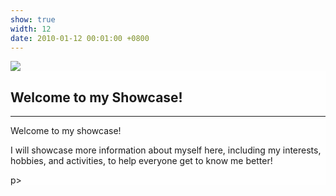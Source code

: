 ```yaml
---
show: true
width: 12
date: 2010-01-12 00:01:00 +0800
---
```

<div>
  <img data-src="{{ 'assets/images/covers/caoping.jpg' | relative_url }}" class="lazy w-100 rounded-sm" src="{{ '/assets/images/empty_300x200.png' | relative_url }}">
  <div class="card-img-overlay" style="overflow: scroll; background: rgb(255,255,255,0.8)">
    <div class="p-4">
    <h2>Welcome to my Showcase!</h2>
    <hr />
    Welcome to my showcase!
    <p>
    <p>
        I will showcase more information about myself here, including my interests, hobbies, and activities, to help everyone get to know me better!
    </div>p>
    




